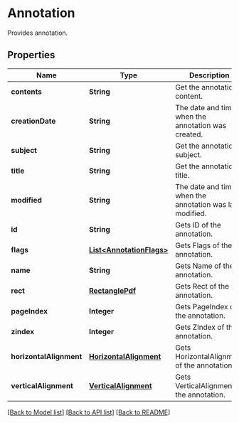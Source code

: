 
# Annotation
Provides annotation.

## Properties
Name | Type | Description | Notes
------------ | ------------- | ------------- | -------------
**contents** | **String** | Get the annotation content. |  [optional]
**creationDate** | **String** | The date and time when the annotation was created. |  [optional]
**subject** | **String** | Get the annotation subject. |  [optional]
**title** | **String** | Get the annotation title. |  [optional]
**modified** | **String** | The date and time when the annotation was last modified. |  [optional]
**id** | **String** | Gets ID of the annotation. |  [optional]
**flags** | [**List&lt;AnnotationFlags&gt;**](AnnotationFlags.md) | Gets Flags of the annotation. |  [optional]
**name** | **String** | Gets Name of the annotation. |  [optional]
**rect** | [**RectanglePdf**](RectanglePdf.md) | Gets Rect of the annotation. |  [optional]
**pageIndex** | **Integer** | Gets PageIndex of the annotation. |  [optional]
**zindex** | **Integer** | Gets ZIndex of the annotation. |  [optional]
**horizontalAlignment** | [**HorizontalAlignment**](HorizontalAlignment.md) | Gets HorizontalAlignment of the annotation. |  [optional]
**verticalAlignment** | [**VerticalAlignment**](VerticalAlignment.md) | Gets VerticalAlignment of the annotation. |  [optional]


[[Back to Model list]](../../README.md#documentation-for-models) [[Back to API list]](../../README.md#documentation-for-api-endpoints) [[Back to README]](../../README.md)


